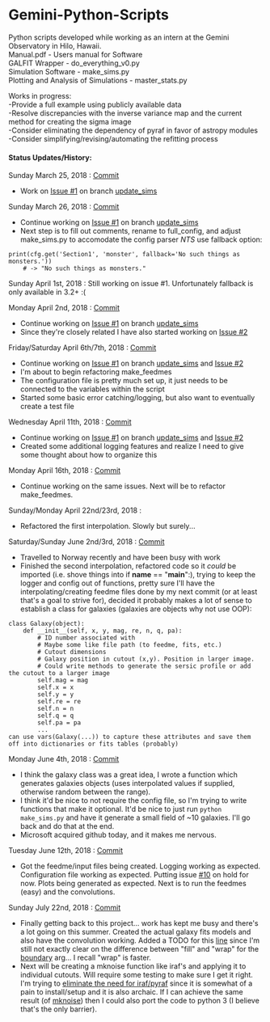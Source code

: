 # Gemini-Python-Scripts
Python scripts developed while working as an intern at the Gemini Observatory in Hilo, Hawaii.  
Manual.pdf - Users manual for Software  
GALFIT Wrapper - do_everything_v0.py  
Simulation Software -  make_sims.py  
Plotting and Analysis of Simulations - master_stats.py  

Works in progress:  
-Provide a full example using publicly available data  
-Resolve discrepancies with the inverse variance map and the current method for creating the sigma image  
-Consider eliminating the dependency of pyraf in favor of astropy modules  
-Consider simplifying/revising/automating the refitting process  

#### Status Updates/History:

Sunday March 25, 2018 : [Commit](https://github.com/rileypeterson/Gemini-Python-Scripts/commit/648af5ecbbb6f1e69ad9b20906a22330b7f2d2fb#diff-66d1da86b9755f7c032b1c07934308a6)  
- Work on [Issue #1](https://github.com/rileypeterson/Gemini-Python-Scripts/issues/1) on branch [update_sims](https://github.com/rileypeterson/Gemini-Python-Scripts/tree/update_sims)  

Sunday March 26, 2018 : [Commit](https://github.com/rileypeterson/Gemini-Python-Scripts/commit/5e67ccca59d264e82f6cfa54f6f8817d60be6965#diff-66d1da86b9755f7c032b1c07934308a6)
- Continue working on [Issue #1](https://github.com/rileypeterson/Gemini-Python-Scripts/issues/1) on branch [update_sims](https://github.com/rileypeterson/Gemini-Python-Scripts/tree/update_sims)
- Next step is to fill out comments, rename to full_config, and adjust make_sims.py to accomodate the config parser
*NTS* use fallback option:  
```
print(cfg.get('Section1', 'monster', fallback='No such things as monsters.'))
    # -> "No such things as monsters."
```
Sunday April 1st, 2018 : 
Still working on issue #1. Unfortunately fallback is only available in 3.2+ :(

Monday April 2nd, 2018 : [Commit](https://github.com/rileypeterson/Gemini-Python-Scripts/commit/92e17cbee351d4e3da148e49d2f1e080a8bffa10)
- Continue working on [Issue #1](https://github.com/rileypeterson/Gemini-Python-Scripts/issues/1) on branch [update_sims](https://github.com/rileypeterson/Gemini-Python-Scripts/tree/update_sims)
- Since they're closely related I have also started working on [Issue #2](https://github.com/rileypeterson/Gemini-Python-Scripts/issues/2)

Friday/Saturday April 6th/7th, 2018 : [Commit](https://github.com/rileypeterson/Gemini-Python-Scripts/commit/911b8bd065346d8a95d52edc73e6031d955c914b)
- Continue working on [Issue #1](https://github.com/rileypeterson/Gemini-Python-Scripts/issues/1) on branch [update_sims](https://github.com/rileypeterson/Gemini-Python-Scripts/tree/update_sims) and [Issue #2](https://github.com/rileypeterson/Gemini-Python-Scripts/issues/2)  
- I'm about to begin refactoring make_feedmes
- The configuration file is pretty much set up, it just needs to be connected to the variables within the script
- Started some basic error catching/logging, but also want to eventually create a test file

Wednesday April 11th, 2018 : [Commit](https://github.com/rileypeterson/Gemini-Python-Scripts/commit/58aa0d2225ba23fe610aeb59170cfe778a47e5ce)
- Continue working on [Issue #1](https://github.com/rileypeterson/Gemini-Python-Scripts/issues/1) on branch [update_sims](https://github.com/rileypeterson/Gemini-Python-Scripts/tree/update_sims) and [Issue #2](https://github.com/rileypeterson/Gemini-Python-Scripts/issues/2)  
- Created some additional logging features and realize I need to give some thought about how to organize this

Monday April 16th, 2018 : [Commit](https://github.com/rileypeterson/Gemini-Python-Scripts/commit/e22f9ac2c946831e6814098534f6b7733e826e4c)
- Continue working on the same issues. Next will be to refactor make_feedmes.

Sunday/Monday April 22nd/23rd, 2018 :  
- Refactored the first interpolation. Slowly but surely...

Saturday/Sunday June 2nd/3rd, 2018 : [Commit](https://github.com/rileypeterson/Gemini-Python-Scripts/commit/50e3d7d5b4cb15c78c17ab39b0d4297ff72ca08c)
- Travelled to Norway recently and have been busy with work
- Finished the second interpolation, refactored code so it *could* be imported (i.e. shove things into if __name__ == "__main__":), trying to keep the logger and config out of functions, pretty sure I'll have the interpolating/creating feedme files done by my next commit (or at least that's a goal to strive for), decided it probably makes a lot of sense to establish a class for galaxies (galaxies are objects why not use OOP): 
```
class Galaxy(object):
    def __init__(self, x, y, mag, re, n, q, pa):
        # ID number associated with
        # Maybe some like file path (to feedme, fits, etc.)
        # Cutout dimensions
        # Galaxy position in cutout (x,y). Position in larger image.
        # Could write methods to generate the sersic profile or add the cutout to a larger image
        self.mag = mag
        self.x = x
        self.y = y
        self.re = re
        self.n = n
        self.q = q
        self.pa = pa
        ...
can use vars(Galaxy(...)) to capture these attributes and save them off into dictionaries or fits tables (probably)
```
Monday June 4th, 2018 : [Commit](https://github.com/rileypeterson/Gemini-Python-Scripts/commit/b907c65e64699a1316522a8c8b88a8b22970f39d)
- I think the galaxy class was a great idea, I wrote a function which generates galaxies objects (uses interpolated values if supplied, otherwise random between the range).  
- I think it'd be nice to not require the config file, so I'm trying to write functions that make it optional. It'd be nice to just run `python make_sims.py` and have it generate a small field of ~10 galaxies. I'll go back and do that at the end.
- Microsoft acquired github today, and it makes me nervous.

Tuesday June 12th, 2018 : [Commit](https://github.com/rileypeterson/Gemini-Python-Scripts/commit/1a37b63d95fffefddf21a77dfc4a8db4e445372d)
- Got the feedme/input files being created. Logging working as expected. Configuration file working as expected. Putting issue [#10](https://github.com/rileypeterson/Gemini-Python-Scripts/issues/10) on hold for now. Plots being generated as expected. Next is to run the feedmes (easy) and the convolutions.

Sunday July 22nd, 2018 : [Commit](https://github.com/rileypeterson/Gemini-Python-Scripts/commit/15a43facf98bd4fd73baa38958229512f23ac679)
- Finally getting back to this project... work has kept me busy and there's a lot going on this summer. Created the actual galaxy fits models and also have the convolution working. Added a TODO for this [line](https://github.com/rileypeterson/Gemini-Python-Scripts/blob/update_sims/make_sims.py#L1204) since I'm still not exactly clear on the difference between "fill" and "wrap" for the [boundary](http://docs.astropy.org/en/stable/api/astropy.convolution.convolve_fft.html) arg... I recall "wrap" is faster. 
- Next will be creating a mknoise function like iraf's and applying it to individual cutouts. Will require some testing to make sure I get it right. I'm trying to [eliminate the need for iraf/pyraf](https://github.com/rileypeterson/Gemini-Python-Scripts/issues/9) since it is somewhat of a pain to install/setup and it is also archaic. If I can achieve the same result (of [mknoise](http://iraf.net/irafhelp.php?val=artdata.mknoise&help=Help+Page)) then I could also port the code to python 3 (I believe that's the only barrier).
        
